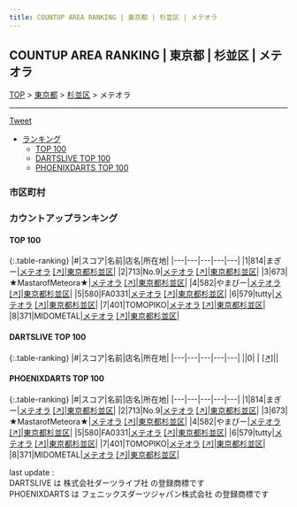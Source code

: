 ```yaml
---
title: COUNTUP AREA RANKING | 東京都 | 杉並区 | メテオラ
---
```

## COUNTUP AREA RANKING | 東京都 | 杉並区 | メテオラ

[TOP](/darts/rank/) > [東京都](/darts/rank/東京都/) > [杉並区](/darts/rank/東京都/杉並区/) > メテオラ

___

<a href="https://twitter.com/share?ref_src=twsrc%5Etfw" data-text="COUNTUP AREA RANKING | 東京都杉並区メテオラ" class="twitter-share-button" data-hashtags="DARTSLIVE,PHOENIXDARTS,darts,ダーツ" data-show-count="false">Tweet</a>

* [ランキング](#カウントアップランキング)
    * [TOP 100](#top-100)
    * [DARTSLIVE TOP 100](#dartslive-top-100)
    * [PHOENIXDARTS TOP 100](#phoenixdarts-top-100)

### 市区町村

<ul>

</ul>

### カウントアップランキング

#### TOP 100



{:.table-ranking}
|#|スコア|名前|店名|所在地|
|---|---|---|---|---|
|1|814|<span class="rank-name-pd">まぎー</span>|<a href="/darts/rank/shops/76994.html">メテオラ</a> <a href="https://vs.phoenixdarts.com/jp/shop/shopDetailInfo/s_76994?s_seq=76994">[↗]</a>|<a href="/darts/rank/東京都/杉並区">東京都杉並区</a>|
|2|713|<span class="rank-name-pd">No.9</span>|<a href="/darts/rank/shops/76994.html">メテオラ</a> <a href="https://vs.phoenixdarts.com/jp/shop/shopDetailInfo/s_76994?s_seq=76994">[↗]</a>|<a href="/darts/rank/東京都/杉並区">東京都杉並区</a>|
|3|673|<span class="rank-name-pd">★MastarofMeteora★</span>|<a href="/darts/rank/shops/76994.html">メテオラ</a> <a href="https://vs.phoenixdarts.com/jp/shop/shopDetailInfo/s_76994?s_seq=76994">[↗]</a>|<a href="/darts/rank/東京都/杉並区">東京都杉並区</a>|
|4|582|<span class="rank-name-pd">やまぴー</span>|<a href="/darts/rank/shops/76994.html">メテオラ</a> <a href="https://vs.phoenixdarts.com/jp/shop/shopDetailInfo/s_76994?s_seq=76994">[↗]</a>|<a href="/darts/rank/東京都/杉並区">東京都杉並区</a>|
|5|580|<span class="rank-name-pd">FA0331</span>|<a href="/darts/rank/shops/76994.html">メテオラ</a> <a href="https://vs.phoenixdarts.com/jp/shop/shopDetailInfo/s_76994?s_seq=76994">[↗]</a>|<a href="/darts/rank/東京都/杉並区">東京都杉並区</a>|
|6|579|<span class="rank-name-pd">tutty</span>|<a href="/darts/rank/shops/76994.html">メテオラ</a> <a href="https://vs.phoenixdarts.com/jp/shop/shopDetailInfo/s_76994?s_seq=76994">[↗]</a>|<a href="/darts/rank/東京都/杉並区">東京都杉並区</a>|
|7|401|<span class="rank-name-pd">TOMOPIKO</span>|<a href="/darts/rank/shops/76994.html">メテオラ</a> <a href="https://vs.phoenixdarts.com/jp/shop/shopDetailInfo/s_76994?s_seq=76994">[↗]</a>|<a href="/darts/rank/東京都/杉並区">東京都杉並区</a>|
|8|371|<span class="rank-name-pd">MIDOMETAL</span>|<a href="/darts/rank/shops/76994.html">メテオラ</a> <a href="https://vs.phoenixdarts.com/jp/shop/shopDetailInfo/s_76994?s_seq=76994">[↗]</a>|<a href="/darts/rank/東京都/杉並区">東京都杉並区</a>|


#### DARTSLIVE TOP 100



{:.table-ranking}
|#|スコア|名前|店名|所在地|
|---|---|---|---|---|
||0|<span class="rank-name-dl"> </span>|<a href="/darts/rank/shops/.html"></a> <a href="">[↗]</a>|<a href="/darts/rank//"></a>|


#### PHOENIXDARTS TOP 100



{:.table-ranking}
|#|スコア|名前|店名|所在地|
|---|---|---|---|---|
|1|814|<span class="rank-name-pd">まぎー</span>|<a href="/darts/rank/shops/76994.html">メテオラ</a> <a href="https://vs.phoenixdarts.com/jp/shop/shopDetailInfo/s_76994?s_seq=76994">[↗]</a>|<a href="/darts/rank/東京都/杉並区">東京都杉並区</a>|
|2|713|<span class="rank-name-pd">No.9</span>|<a href="/darts/rank/shops/76994.html">メテオラ</a> <a href="https://vs.phoenixdarts.com/jp/shop/shopDetailInfo/s_76994?s_seq=76994">[↗]</a>|<a href="/darts/rank/東京都/杉並区">東京都杉並区</a>|
|3|673|<span class="rank-name-pd">★MastarofMeteora★</span>|<a href="/darts/rank/shops/76994.html">メテオラ</a> <a href="https://vs.phoenixdarts.com/jp/shop/shopDetailInfo/s_76994?s_seq=76994">[↗]</a>|<a href="/darts/rank/東京都/杉並区">東京都杉並区</a>|
|4|582|<span class="rank-name-pd">やまぴー</span>|<a href="/darts/rank/shops/76994.html">メテオラ</a> <a href="https://vs.phoenixdarts.com/jp/shop/shopDetailInfo/s_76994?s_seq=76994">[↗]</a>|<a href="/darts/rank/東京都/杉並区">東京都杉並区</a>|
|5|580|<span class="rank-name-pd">FA0331</span>|<a href="/darts/rank/shops/76994.html">メテオラ</a> <a href="https://vs.phoenixdarts.com/jp/shop/shopDetailInfo/s_76994?s_seq=76994">[↗]</a>|<a href="/darts/rank/東京都/杉並区">東京都杉並区</a>|
|6|579|<span class="rank-name-pd">tutty</span>|<a href="/darts/rank/shops/76994.html">メテオラ</a> <a href="https://vs.phoenixdarts.com/jp/shop/shopDetailInfo/s_76994?s_seq=76994">[↗]</a>|<a href="/darts/rank/東京都/杉並区">東京都杉並区</a>|
|7|401|<span class="rank-name-pd">TOMOPIKO</span>|<a href="/darts/rank/shops/76994.html">メテオラ</a> <a href="https://vs.phoenixdarts.com/jp/shop/shopDetailInfo/s_76994?s_seq=76994">[↗]</a>|<a href="/darts/rank/東京都/杉並区">東京都杉並区</a>|
|8|371|<span class="rank-name-pd">MIDOMETAL</span>|<a href="/darts/rank/shops/76994.html">メテオラ</a> <a href="https://vs.phoenixdarts.com/jp/shop/shopDetailInfo/s_76994?s_seq=76994">[↗]</a>|<a href="/darts/rank/東京都/杉並区">東京都杉並区</a>|


<div class="footer border-top border-gray-light mt-5 pt-3 text-right text-gray">
    last update : <span style="font-weight: italic" id="foot_last_modified"></span><br />
    DARTSLIVE は 株式会社ダーツライブ社 の登録商標です<br />
    PHOENIXDARTS は フェニックスダーツジャパン株式会社 の登録商標です<br />
</div>

<script src="https://cdnjs.cloudflare.com/ajax/libs/jquery.tablesorter/2.31.3/js/jquery.tablesorter.min.js" integrity="sha512-qzgd5cYSZcosqpzpn7zF2ZId8f/8CHmFKZ8j7mU4OUXTNRd5g+ZHBPsgKEwoqxCtdQvExE5LprwwPAgoicguNg==" crossorigin="anonymous" referrerpolicy="no-referrer"></script>
<link rel="stylesheet" href="https://cdnjs.cloudflare.com/ajax/libs/jquery.tablesorter/2.31.3/css/theme.default.min.css" integrity="sha512-wghhOJkjQX0Lh3NSWvNKeZ0ZpNn+SPVXX1Qyc9OCaogADktxrBiBdKGDoqVUOyhStvMBmJQ8ZdMHiR3wuEq8+w==" crossorigin="anonymous" referrerpolicy="no-referrer" />
<script>
$(function() {
    $(".table-ranking").tablesorter({sortList:[[0, 0]]});
    $("#foot_last_modified").text(formatDate(new Date(document.lastModified), 'yyyy-MM-dd HH:mm:ss'));
});
</script>

<script async src="https://platform.twitter.com/widgets.js" charset="utf-8"></script>